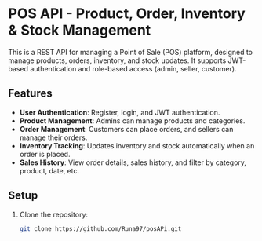 # POS API - Product, Order, Inventory & Stock Management

This is a REST API for managing a Point of Sale (POS) platform, designed to manage products, orders, inventory, and stock updates. It supports JWT-based authentication and role-based access (admin, seller, customer).

## Features

- **User Authentication**: Register, login, and JWT authentication.
- **Product Management**: Admins can manage products and categories.
- **Order Management**: Customers can place orders, and sellers can manage their orders.
- **Inventory Tracking**: Updates inventory and stock automatically when an order is placed.
- **Sales History**: View order details, sales history, and filter by category, product, date, etc.

## Setup

1. Clone the repository:
   ```bash
   git clone https://github.com/Runa97/posAPi.git
